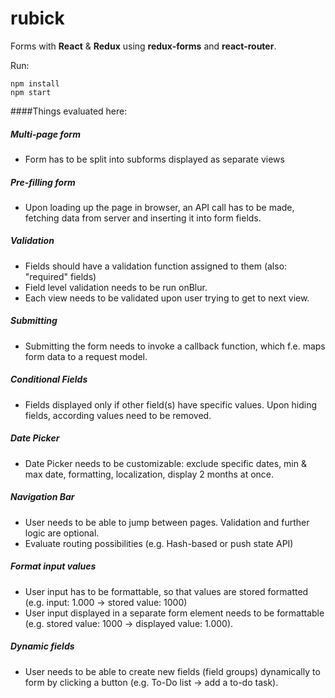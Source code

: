 # rubick
Forms with **React** &amp; **Redux** using **redux-forms** and **react-router**.

Run:

    npm install
    npm start

####Things evaluated here:


##### Multi-page form
* Form has to be split into subforms displayed as separate views

##### Pre-filling form
* Upon loading up the page in browser, an API call has to be made,
fetching data from server and inserting it into form fields.

##### Validation
* Fields should have a validation function assigned to them (also: "required" fields)
* Field level validation needs to be run onBlur.
* Each view needs to be validated upon user trying to get to next view.

##### Submitting
* Submitting the form needs to invoke a callback function, which f.e.
maps form data to a request model.

##### Conditional Fields
* Fields displayed only if other field(s) have specific values. Upon hiding fields, according values need to be removed.

##### Date Picker
* Date Picker needs to be customizable:
exclude specific dates, min & max date, formatting, localization, display 2 months at once.

##### Navigation Bar
* User needs to be able to jump between pages. Validation and further logic are optional.
* Evaluate routing possibilities (e.g. Hash-based or push state API)

##### Format input values
* User input has to be formattable, so that values are stored formatted
(e.g. input: 1.000 -> stored value: 1000)
* User input displayed in a separate form element needs to be formattable
(e.g. stored value: 1000 -> displayed value: 1.000).

##### Dynamic fields
* User needs to be able to create new fields (field groups) dynamically
to form by clicking a button (e.g. To-Do list -> add a to-do task). 